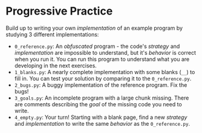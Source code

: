 # Progressive Practice

Build up to writing your own _implementation_ of an example program by studying 3 different implementations:

- `0_reference.py`: An _obfuscated_ program - the code's _strategy_ and _implementation_ are impossible to understand, but it's _behavior_ is correct when you run it. You can run this program to understand what you are developing in the next exercises.
- `1_blanks.py`: A nearly complete implementation with some blanks (`__`) to fill in.  You can test your solution by comparing it to the `0_reference.py`.
- `2_bugs.py`: A buggy implementation of the reference program.  Fix the bugs!
- `3_goals.py`: An incomplete program with a large chunk missing.  There are comments describing the _goal_ of the missing code you need to write.
- `4_empty.py`: Your turn! Starting with a blank page, find a new _strategy_ and _implementation_ to write the same _behavior_ as the `0_reference.py`.
